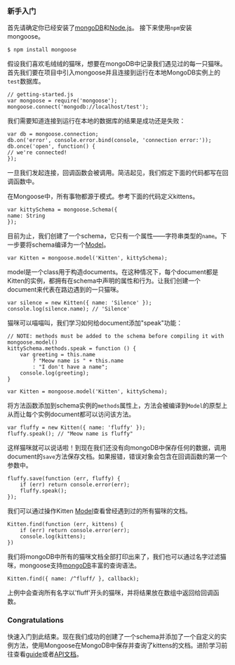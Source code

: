 ### 新手入门

首先请确定你已经安装了[mongoDB][]和[Node.js][]。
接下来使用`npm`安装mongoose。

    $ npm install mongoose

假设我们喜欢毛绒绒的猫咪，想要在mongoDB中记录我们遇见过的每一只猫咪。首先我们要在项目中引入mongoose并且连接到运行在本地MongoDB实例上的`test`数据库。

    // getting-started.js
    var mongoose = require('mongoose');
    mongoose.connect('mongodb://localhost/test');       

我们需要知道连接到运行在本地的数据库的结果是成功还是失败：

    var db = mongoose.connection;
    db.on('error', console.error.bind(console, 'connection error:'));
    db.once('open', function() {
    // we're connected!
    });

一旦我们发起连接，回调函数会被调用。简洁起见，我们假定下面的代码都写在回调函数中。

在Mongoose中，所有事物都源于模式。参考下面的代码定义kittens。

    var kittySchema = mongoose.Schema({
    name: String
    });

目前为止，我们创建了一个schema，它只有一个属性——字符串类型的`name`。下一步要将schema编译为一个[Model][]。

    var Kitten = mongoose.model('Kitten', kittySchema);

model是一个class用于构造documents。在这种情况下，每个document都是Kitten的实例，都拥有在schema中声明的属性和行为。让我们创建一个document来代表在路边遇到的一只猫咪。

    var silence = new Kitten({ name: 'Silence' });
    console.log(silence.name); // 'Silence'

猫咪可以喵喵叫，我们学习如何给document添加"speak"功能：

    // NOTE: methods must be added to the schema before compiling it with mongoose.model()
    kittySchema.methods.speak = function () {
        var greeting = this.name
            ? "Meow name is " + this.name
            : "I don't have a name";
        console.log(greeting);
    }

    var Kitten = mongoose.model('Kitten', kittySchema);

将方法函数添加到schema实例的`methods`属性上，方法会被编译到`Model`的原型上从而让每个实例document都可以访问该方法。

    var fluffy = new Kitten({ name: 'fluffy' });
    fluffy.speak(); // "Meow name is fluffy"

这样猫咪就可以说话啦！到现在我们还没有向mongoDB中保存任何的数据，调用document的`save`方法保存文档。如果报错，错误对象会包含在回调函数的第一个参数中。

    fluffy.save(function (err, fluffy) {
        if (err) return console.error(err);
        fluffy.speak();
    });

我们可以通过操作Kitten [Model][]查看曾经遇到过的所有猫咪的文档。

    Kitten.find(function (err, kittens) {
        if (err) return console.error(err);
        console.log(kittens);
    })

我们将mongoDB中所有的猫咪文档全部打印出来了，我们也可以通过名字过滤猫咪，mongoose支持[mongoDB][]丰富的查询语法。

    Kitten.find({ name: /^fluff/ }, callback);

上例中会查询所有名字以'fluff'开头的猫咪，并将结果放在数组中返回给回调函数。

### Congratulations

快速入门到此结束。现在我们成功的创建了一个schema并添加了一个自定义的实例方法，使用Mongoose在MongoDB中保存并查询了kittens的文档。进阶学习前往查看[guide][]或者[API文档][]。

[guide]:https://github.com/dreamFlyingCat/mongoose-API/blob/master/docs/Schemas/Schema.md
[API文档]:http://mongoosejs.com/docs/api.html
[mongoDB]:https://www.mongodb.com/download-center
[Node.js]:https://nodejs.org/en/
[Model]:http://mongoosejs.com/docs/models.html